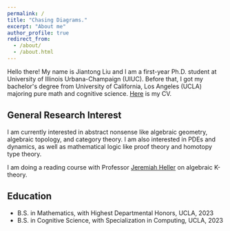 ```yaml
---
permalink: /
title: "Chasing Diagrams."
excerpt: "About me"
author_profile: true
redirect_from: 
  - /about/
  - /about.html
---
```


Hello there! My name is Jiantong Liu and I am a first-year Ph.D. student at University of Illinois Urbana-Champaign (UIUC). Before that, I got my bachelor's degree from University of California, Los Angeles (UCLA) majoring pure math and cognitive science. [Here](https://jiantongliu.github.io/files/Jiantong_Liu_CV_2023.pdf) is my CV. 

General Research Interest
------
I am currently interested in abstract nonsense like algebraic geometry, algebraic topology, and category theory. I am also interested in PDEs and dynamics, as well as mathematical logic like proof theory and homotopy type theory.  

I am doing a reading course with Professor [Jeremiah Heller](https://math.illinois.edu/directory/profile/jbheller) on algebraic K-theory. 

Education
------
* B.S. in Mathematics, with Highest Departmental Honors, UCLA, 2023
* B.S. in Cognitive Science, with Specialization in Computing, UCLA, 2023
